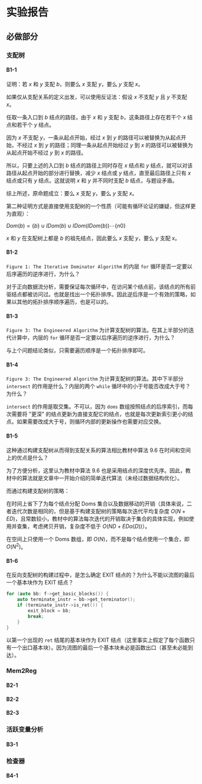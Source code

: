 # 实验报告

## 必做部分

### 支配树

#### B1-1

证明：若 $x$ 和 $y$ 支配 $b$，则要么 $x$ 支配 $y$，要么 $y$ 支配 $x$。

如果仅从支配关系的定义出发，可以使用反证法：假设 $x$ 不支配 $y$ 且 $y$ 不支配 $x$。

任取一条入口到 $b$ 结点的路径，由于 $x$ 和 $y$ 支配 $b$，这条路径上存在若干个 $x$ 结点和若干个 $y$ 结点。

因为 $x$ 不支配 $y$，一条从起点开始，经过 $x$ 到 $y$ 的路径可以被替换为从起点开始，不经过 $x$ 到 $y$ 的路径；同理一条从起点开始经过 $y$ 到 $x$ 的路径可以被替换为从起点开始不经过 $y$ 到 $x$ 的路径。

所以，只要上述的入口到 $b$ 结点的路径上同时存在 $x$ 结点和 $y$ 结点，就可以对该路径从起点开始的部分进行替换，减少 $x$ 结点或 $y$ 结点，直至最后路径上只有 $x$ 结点或只有 $y$ 结点。这就说明 $x$ 和 $y$ 并不同时支配 $b$ 结点，与题设矛盾。

综上所述，原命题成立：要么 $x$ 支配 $y$，要么 $y$ 支配 $x$。

第二种证明方式是直接使用支配树的一个性质（可能有循环论证的嫌疑，但这样更为直观）：

$Dom(b) = \{b\} ∪ IDom(b) ∪ IDom(IDom(b)) \cdots \{n0\}$

$x$ 和 $y$ 在支配树上都是 $b$ 的祖先结点，因此要么 $x$ 支配 $y$，要么 $y$ 支配 $x$。

#### B1-2

`Figure 1: The Iterative Dominator Algorithm` 的内层 `for` 循环是否一定要以后序遍历的逆序进行，为什么？

对于正向数据流分析，需要保证每次循环中，在访问某个结点前，该结点的所有前驱结点都被访问过。也就是找出一个拓扑排序。因此逆后序是一个有效的策略，如果以其他的拓扑排序顺序遍历，也是可以的。

#### B1-3

`Figure 3: The Engineered Algorithm` 为计算支配树的算法。在其上半部分的迭代计算中，内层的 `for` 循环是否一定要以后序遍历的逆序进行，为什么？

与上个问题结论类似，只需要遍历顺序是一个拓扑排序即可。

#### B1-4

`Figure 3: The Engineered Algorithm` 为计算支配树的算法。其中下半部分 `intersect` 的作用是什么？内层的两个 `while` 循环中的小于号能否改成大于号？为什么？

`intersect` 的作用是取交集。不可以，因为 `doms` 数组按照结点的后序索引，而每次需要将 "更深" 的结点更新为直接支配它的结点，也就是每次更新索引更小的结点。如果需要改成大于号，则循环内部的更新操作也需要对应交换。

#### B1-5

这种通过构建支配树从而得到支配关系的算法相比教材中算法 9.6 在时间和空间上的优点是什么？

为了方便分析，这里认为教材中算法 9.6 也是采用结点的深度优先序。因此，教材中的算法就是文章中一开始介绍的简单迭代算法（未经过数据结构优化）。

而通过构建支配树的策略：

在时间上省下了为每个结点分配 Doms 集合以及数据移动的开销（具体来说，二者迭代次数是相同的，但是基于构建支配树的策略每次迭代平均复杂度 $O(N+ED)$，且常数较小，教材中的算法每次迭代的开销取决于集合的具体实现，例如使用并查集，考虑拷贝开销，复杂度不低于 $O(ND+ED\alpha(D))$）。

在空间上只使用一个 Doms 数组，即 $O(N)$，而不是每个结点使用一个集合，即 $O(N^2)$。

#### B1-6

在反向支配树的构建过程中，是怎么确定 EXIT 结点的？为什么不能以流图的最后一个基本块作为 EXIT 结点？

```cpp
for (auto bb: f->get_basic_blocks()) {
    auto terminate_instr = bb->get_terminator();
    if (terminate_instr->is_ret()) {
        exit_block = bb;
        break;
    }
}
```

以第一个出现的 `ret` 结尾的基本块作为 EXIT 结点（这里事实上假定了每个函数只有一个出口基本块）。因为流图的最后一个基本块未必是函数出口（甚至未必能到达）。

### Mem2Reg

#### B2-1

#### B2-2

#### B2-3

### 活跃变量分析

#### B3-1

### 检查器

#### B4-1
